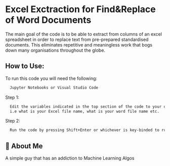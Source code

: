 # Excel Exctraction for Find&Replace of Word Documents

The main goal of the code is to be able to extract from columns of an excel spreadsheet in order to replace text from pre-prepared standardised documents. This eliminates repetitive and meaningless work that bogs down many organisations throughout the globe.


## How to Use:

To run this code you will need the following:

```bash
  Jupyter Notebooks or Visual Studio Code
```

Step 1:
```bash
  Edit the variables indicated in the top section of the code to your desired files.
  i.e what is your Excel file name, what is your word file name etc.
```
Step 2:
```bash
  Run the code by pressing Shift+Enter or whichever is key-binded to run.
```
## 🚀 About Me
A simple guy that has an addiction to Machine Learning Algos

